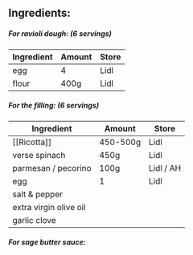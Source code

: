 ## Ingredients:
##### For ravioli dough: (6 servings)

| **Ingredient** | **Amount** | **Store** |
| -------------- | ---------- | --------- |
| egg            | 4          | Lidl      |
| flour          | 400g       | Lidl      |
##### For the filling: (6 servings)

| **Ingredient**         | **Amount** | **Store** |
| ---------------------- | ---------- | --------- |
| [[Ricotta]]            | 450-500g   | Lidl      |
| verse spinach          | 450g       | Lidl      |
| parmesan / pecorino    | 100g       | Lidl / AH |
| egg                    | 1          | Lidl      |
| salt & pepper          |            |           |
| extra virgin olive oil |            |           |
| garlic clove           |            |           |
##### For sage butter sauce:


